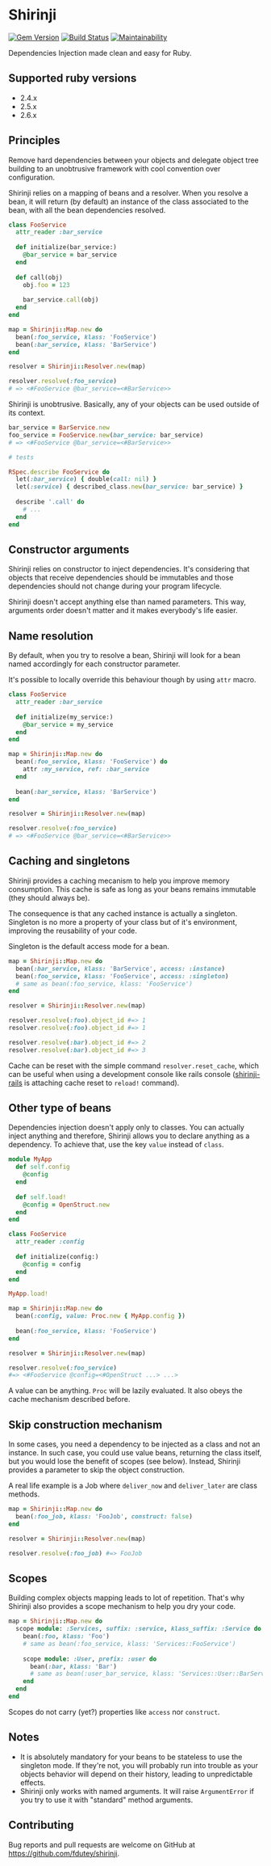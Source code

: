 # Shirinji

[![Gem Version](https://badge.fury.io/rb/shirinji.svg)](
https://badge.fury.io/rb/shirinji
)
[![Build Status](https://travis-ci.org/fdutey/shirinji.svg?branch=master)](
https://travis-ci.org/fdutey/shirinji
)
[![Maintainability](
https://api.codeclimate.com/v1/badges/4b1c0010788d70581680/maintainability)
](https://codeclimate.com/github/fdutey/shirinji/maintainability)

Dependencies Injection made clean and easy for Ruby.

## Supported ruby versions

- 2.4.x
- 2.5.x
- 2.6.x

## Principles

Remove hard dependencies between your objects and delegate object tree building
to an unobtrusive framework with cool convention over configuration. 

Shirinji relies on a mapping of beans and a resolver. When you resolve a bean,
it will return (by default) an instance of the class associated to the bean,
with all the bean dependencies resolved.

```ruby
class FooService
  attr_reader :bar_service
  
  def initialize(bar_service:)
    @bar_service = bar_service
  end
  
  def call(obj)
    obj.foo = 123
    
    bar_service.call(obj)
  end
end

map = Shirinji::Map.new do
  bean(:foo_service, klass: 'FooService')
  bean(:bar_service, klass: 'BarService')
end

resolver = Shirinji::Resolver.new(map)

resolver.resolve(:foo_service)
# => <#FooService @bar_service=<#BarService>> 
```

Shirinji is unobtrusive. Basically, any of your objects can be used 
outside of its context.

```ruby
bar_service = BarService.new
foo_service = FooService.new(bar_service: bar_service)
# => <#FooService @bar_service=<#BarService>>

# tests

RSpec.describe FooService do
  let(:bar_service) { double(call: nil) }
  let(:service) { described_class.new(bar_service: bar_service) }
  
  describe '.call' do
    # ...
  end
end
```

## Constructor arguments

Shirinji relies on constructor to inject dependencies. It's considering that
objects that receive dependencies should be immutables and those dependencies
should not change during your program lifecycle.

Shirinji doesn't accept anything else than named parameters. This way,
arguments order doesn't matter and it makes everybody's life easier. 

## Name resolution

By default, when you try to resolve a bean, Shirinji will look for a bean named 
accordingly for each constructor parameter. 

It's possible to locally override this behaviour though by using `attr` macro.

```ruby
class FooService
  attr_reader :bar_service
  
  def initialize(my_service:)
    @bar_service = my_service
  end
end

map = Shirinji::Map.new do
  bean(:foo_service, klass: 'FooService') do
    attr :my_service, ref: :bar_service
  end
  
  bean(:bar_service, klass: 'BarService')
end

resolver = Shirinji::Resolver.new(map)

resolver.resolve(:foo_service)
# => <#FooService @bar_service=<#BarService>>
```

## Caching and singletons

Shirinji provides a caching mecanism to help you improve memory consumption.
This cache is safe as long as your beans remains immutable (they should always
be). 

The consequence is that any cached instance is actually a singleton. Singleton
is no more a property of your class but of it's environment, improving the
reusability of your code. 

Singleton is the default access mode for a bean.

```ruby
map = Shirinji::Map.new do
  bean(:bar_service, klass: 'BarService', access: :instance)
  bean(:foo_service, klass: 'FooService', access: :singleton)
  # same as bean(:foo_service, klass: 'FooService')
end

resolver = Shirinji::Resolver.new(map)

resolver.resolve(:foo).object_id #=> 1
resolver.resolve(:foo).object_id #=> 1

resolver.resolve(:bar).object_id #=> 2 
resolver.resolve(:bar).object_id #=> 3 
```

Cache can be reset with the simple command `resolver.reset_cache`, which can be
useful when using a development console like rails console ([shirinji-rails](
https://github.com/fdutey/shirinji-rails) is attaching cache reset to `reload!` 
command).

## Other type of beans

Dependencies injection doesn't apply only to classes. You can actually inject
anything and therefore, Shirinji allows you to declare anything as a dependency.
To achieve that, use the key `value` instead of `class`.

```ruby
module MyApp
  def self.config
    @config
  end
  
  def self.load!
    @config = OpenStruct.new  
  end
end

class FooService
  attr_reader :config
  
  def initialize(config:)
    @config = config
  end
end

MyApp.load!

map = Shirinji::Map.new do
  bean(:config, value: Proc.new { MyApp.config })
  
  bean(:foo_service, klass: 'FooService')
end

resolver = Shirinji::Resolver.new(map)

resolver.resolve(:foo_service)
#=> <#FooService @config=<#OpenStruct ...> ...>
```

A value can be anything. `Proc` will be lazily evaluated. It also obeys the 
cache mechanism described before.

## Skip construction mechanism

In some cases, you need a dependency to be injected as a class and not an 
instance. In such case, you could use value beans, returning the class itself, 
but you would lose the benefit of scopes (see below). 
Instead, Shirinji provides a parameter to skip the object construction.

A real life example is a Job where `deliver_now` and `deliver_later` are 
class methods.

```ruby
map = Shirinji::Map.new do
  bean(:foo_job, klass: 'FooJob', construct: false)
end

resolver = Shirinji::Resolver.new(map)

resolver.resolve(:foo_job) #=> FooJob
```

## Scopes

Building complex objects mapping leads to lot of repetition. That's why Shirinji 
also provides a scope mechanism to help you dry your code.

```ruby
map = Shirinji::Map.new do
  scope module: :Services, suffix: :service, klass_suffix: :Service do
    bean(:foo, klass: 'Foo')
    # same as bean(:foo_service, klass: 'Services::FooService')
    
    scope module: :User, prefix: :user do
      bean(:bar, klass: 'Bar')
      # same as bean(:user_bar_service, klass: 'Services::User::BarService')
    end 
  end
end
```

Scopes do not carry (yet?) properties like `access` nor `construct`.

## Notes

- It is absolutely mandatory for your beans to be stateless to use the singleton 
  mode. If they're not, you will probably run into trouble as your objects 
  behavior will depend on their history, leading to unpredictable effects.
- Shirinji only works with named arguments. It will raise `ArgumentError` if you 
  try to use it with "standard" method arguments.

## Contributing

Bug reports and pull requests are welcome on GitHub at 
https://github.com/fdutey/shirinji.

